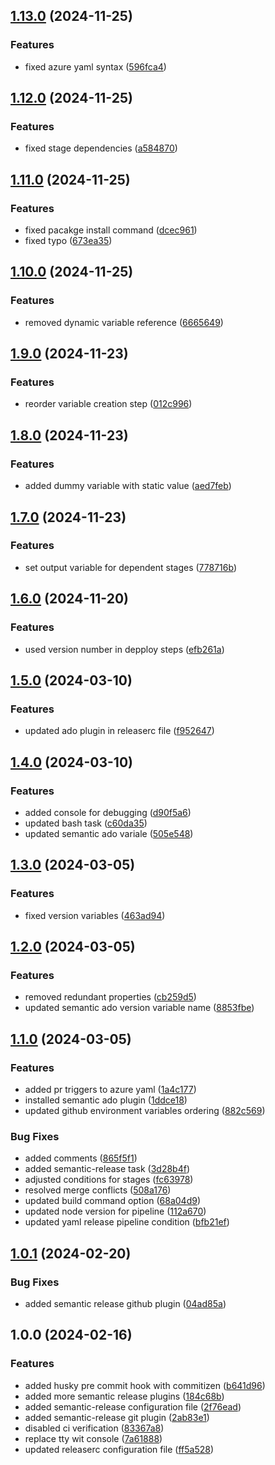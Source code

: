 ## [1.13.0](https://github.com/shashank-mishra-appdev/semantic-version/compare/v1.12.0...v1.13.0) (2024-11-25)


### Features

* fixed azure yaml syntax ([596fca4](https://github.com/shashank-mishra-appdev/semantic-version/commit/596fca4c55510c5f90570554b5b4f5b11b437522))

## [1.12.0](https://github.com/shashank-mishra-appdev/semantic-version/compare/v1.11.0...v1.12.0) (2024-11-25)


### Features

* fixed stage dependencies ([a584870](https://github.com/shashank-mishra-appdev/semantic-version/commit/a584870fcddbf188660ff50be99f014c135a458a))

## [1.11.0](https://github.com/shashank-mishra-appdev/semantic-version/compare/v1.10.0...v1.11.0) (2024-11-25)


### Features

* fixed pacakge install command ([dcec961](https://github.com/shashank-mishra-appdev/semantic-version/commit/dcec96127785b4db27237107740ffe88b7aea395))
* fixed typo ([673ea35](https://github.com/shashank-mishra-appdev/semantic-version/commit/673ea35f44197c5930eb908b050e9e792c5b71cf))

## [1.10.0](https://github.com/shashank-mishra-appdev/semantic-version/compare/v1.9.0...v1.10.0) (2024-11-25)


### Features

* removed dynamic variable reference ([6665649](https://github.com/shashank-mishra-appdev/semantic-version/commit/66656492e9ba94267196753c1ee44ffc51ac2c42))

## [1.9.0](https://github.com/shashank-mishra-appdev/semantic-version/compare/v1.8.0...v1.9.0) (2024-11-23)


### Features

* reorder variable creation step ([012c996](https://github.com/shashank-mishra-appdev/semantic-version/commit/012c9969ccceaaf9fb94ad57b25c2696fc728a6a))

## [1.8.0](https://github.com/shashank-mishra-appdev/semantic-version/compare/v1.7.0...v1.8.0) (2024-11-23)


### Features

* added dummy variable with static value ([aed7feb](https://github.com/shashank-mishra-appdev/semantic-version/commit/aed7febbd76a7dd6b0f466a01e65b6818b212ba2))

## [1.7.0](https://github.com/shashank-mishra-appdev/semantic-version/compare/v1.6.0...v1.7.0) (2024-11-23)


### Features

* set output variable for dependent stages ([778716b](https://github.com/shashank-mishra-appdev/semantic-version/commit/778716bf6303bd9c2a648d3c2e662753e290edff))

## [1.6.0](https://github.com/shashank-mishra-appdev/semantic-version/compare/v1.5.0...v1.6.0) (2024-11-20)


### Features

* used version number in depploy steps ([efb261a](https://github.com/shashank-mishra-appdev/semantic-version/commit/efb261a78e47f5ff0c2fe79da0054314f89360b9))

## [1.5.0](https://github.com/shashank-mishra-appdev/semantic-version/compare/v1.4.0...v1.5.0) (2024-03-10)


### Features

* updated ado plugin in releaserc file ([f952647](https://github.com/shashank-mishra-appdev/semantic-version/commit/f952647621755706868ee485418903e30da1af01))

## [1.4.0](https://github.com/shashank-mishra-appdev/semantic-version/compare/v1.3.0...v1.4.0) (2024-03-10)


### Features

* added console for debugging ([d90f5a6](https://github.com/shashank-mishra-appdev/semantic-version/commit/d90f5a643d111f7bbc98e7f96037d60043f7474a))
* updated bash task ([c60da35](https://github.com/shashank-mishra-appdev/semantic-version/commit/c60da35d6f7476e7efebbff896bb3ff38b619802))
* updated semantic ado variale ([505e548](https://github.com/shashank-mishra-appdev/semantic-version/commit/505e548acf0908782ddde6c539164cf1c53897c9))

## [1.3.0](https://github.com/shashank-mishra-appdev/semantic-version/compare/v1.2.0...v1.3.0) (2024-03-05)


### Features

* fixed version variables ([463ad94](https://github.com/shashank-mishra-appdev/semantic-version/commit/463ad94810f73491a78cc5a0f16ec90d76ae5b98))

## [1.2.0](https://github.com/shashank-mishra-appdev/semantic-version/compare/v1.1.0...v1.2.0) (2024-03-05)


### Features

* removed redundant properties ([cb259d5](https://github.com/shashank-mishra-appdev/semantic-version/commit/cb259d5abc3fc86f5f3b8c815d88cf5c356fad53))
* updated semantic ado version variable name ([8853fbe](https://github.com/shashank-mishra-appdev/semantic-version/commit/8853fbe96ab8e4765e087dfb182a854dcb21d3a4))

## [1.1.0](https://github.com/shashank-mishra-appdev/semantic-version/compare/v1.0.1...v1.1.0) (2024-03-05)


### Features

* added pr triggers to azure yaml ([1a4c177](https://github.com/shashank-mishra-appdev/semantic-version/commit/1a4c177dc37fb2081b23c3661bc9503f291a39a7))
* installed semantic ado plugin ([1ddce18](https://github.com/shashank-mishra-appdev/semantic-version/commit/1ddce18de870cc24b5350fb591cb728c78beba7b))
* updated github environment variables ordering ([882c569](https://github.com/shashank-mishra-appdev/semantic-version/commit/882c569acfd657f033944e512dde063dbb019b7d))


### Bug Fixes

* added comments ([865f5f1](https://github.com/shashank-mishra-appdev/semantic-version/commit/865f5f1a3ac662123823d2905434a9a418ad4abf))
* added semantic-release task ([3d28b4f](https://github.com/shashank-mishra-appdev/semantic-version/commit/3d28b4f3ea5a2f1157208adde893f03cbf79d317))
* adjusted conditions for stages ([fc63978](https://github.com/shashank-mishra-appdev/semantic-version/commit/fc63978cd5e195c1ed9bf03de5e5bf5b3a496ada))
* resolved merge conflicts ([508a176](https://github.com/shashank-mishra-appdev/semantic-version/commit/508a1768c56ea772da7bbcfd35da76c73aedf8f1))
* updated build command option ([68a04d9](https://github.com/shashank-mishra-appdev/semantic-version/commit/68a04d976e8e342b982e4f596d084c8fc4b0f423))
* updated node version for pipeline ([112a670](https://github.com/shashank-mishra-appdev/semantic-version/commit/112a67087d3b33bb60ad7d785dc6250fddf35c7a))
* updated yaml release pipeline condition ([bfb21ef](https://github.com/shashank-mishra-appdev/semantic-version/commit/bfb21ef66431a96aa35027d911794de942b18550))

## [1.0.1](https://github.com/shashank-mishra-appdev/semantic-version/compare/v1.0.0...v1.0.1) (2024-02-20)


### Bug Fixes

* added semantic release github plugin ([04ad85a](https://github.com/shashank-mishra-appdev/semantic-version/commit/04ad85a8a7ac013e14f0e7c426c205675b89e880))

## 1.0.0 (2024-02-16)


### Features

* added husky pre commit hook with commitizen ([b641d96](https://github.com/shashank-mishra-appdev/semantic-version/commit/b641d9632873012684c5ccf65b792221e4dd37a9))
* added more semantic release plugins ([184c68b](https://github.com/shashank-mishra-appdev/semantic-version/commit/184c68b2ddd5ad9e0380a7ecac7fa523976d66df))
* added semantic-release configuration file ([2f76ead](https://github.com/shashank-mishra-appdev/semantic-version/commit/2f76eadfb8201c8f453067d2a6426f9aebe0d13c))
* added semantic-release git plugin ([2ab83e1](https://github.com/shashank-mishra-appdev/semantic-version/commit/2ab83e1ff42ad335b468e2dd9ac3a87d5b50aaad))
* disabled ci verification ([83367a8](https://github.com/shashank-mishra-appdev/semantic-version/commit/83367a8ed4184e092bdba328876a5e959e10c295))
* replace tty wit console ([7a61888](https://github.com/shashank-mishra-appdev/semantic-version/commit/7a61888a2ef873eea69a9b6637a8420d75081fb4))
* updated releaserc configuration file ([ff5a528](https://github.com/shashank-mishra-appdev/semantic-version/commit/ff5a528c4df6134811b4a900ef294667ded8ab67))
